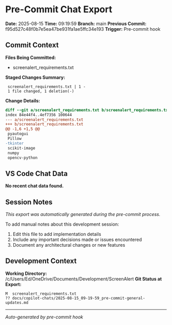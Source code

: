# Pre-Commit Chat Export

**Date:** 2025-08-15
**Time:** 09:19:59
**Branch:** main
**Previous Commit:** f95d527c48f0b7e5ea47be931fa1ae5ffc34e193
**Trigger:** Pre-commit hook

## Commit Context

**Files Being Committed:**
- screenalert_requirements.txt

**Staged Changes Summary:**
```
 screenalert_requirements.txt | 1 -
 1 file changed, 1 deletion(-)
```

**Change Details:**
```diff
diff --git a/screenalert_requirements.txt b/screenalert_requirements.txt
index 84e44f4..4ef7356 100644
--- a/screenalert_requirements.txt
+++ b/screenalert_requirements.txt
@@ -1,6 +1,5 @@
 pyautogui
 Pillow
-tkinter
 scikit-image
 numpy
 opencv-python

```

## VS Code Chat Data

**No recent chat data found.**


## Session Notes

*This export was automatically generated during the pre-commit process.*

To add manual notes about this development session:
1. Edit this file to add implementation details
2. Include any important decisions made or issues encountered
3. Document any architectural changes or new features

## Development Context

**Working Directory:** /c/Users/Ed/OneDrive/Documents/Development/ScreenAlert
**Git Status at Export:**
```
M  screenalert_requirements.txt
?? docs/copilot-chats/2025-08-15_09-19-59_pre-commit-general-updates.md
```

---
*Auto-generated by pre-commit hook*
